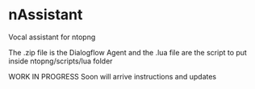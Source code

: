 # nAssistant
Vocal assistant for ntopng

The .zip file is the Dialogflow Agent and the .lua file are the script to put inside ntopng/scripts/lua folder

WORK IN PROGRESS
Soon will arrive instructions and updates
